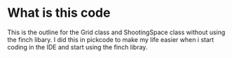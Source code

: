 # What is this code

This is the outline for the Grid class and ShootingSpace class without using the finch libary. 
I did this in pickcode to make my life easier when i start coding in the IDE and start using the finch libray. 
